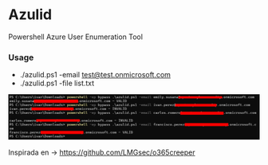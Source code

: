# Azulid

Powershell Azure User Enumeration Tool
### Usage
* ./azulid.ps1 -email test@test.onmicrosoft.com
* ./azulid.ps1 -file list.txt

<img src="azulid.png" />




Inspirada en -> https://github.com/LMGsec/o365creeper
